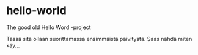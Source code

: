 # hello-world
The good old Hello Word -project

Tässä sitä ollaan suorittamassa ensimmäistä päivitystä. Saas nähdä miten käy...

